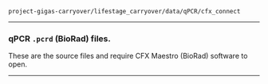 `project-gigas-carryover/lifestage_carryover/data/qPCR/cfx_connect`

---

### qPCR `.pcrd` (BioRad) files.

These are the source files and require CFX Maestro (BioRad) software to open.

---

